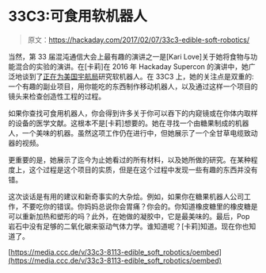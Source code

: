 # 33C3:可食用软机器人

> 原文：<https://hackaday.com/2017/02/07/33c3-edible-soft-robotics/>

当然，第 33 届混沌通信大会上最有趣的演讲之一是[Kari Love]关于她将食物与功能混合的实验的演讲。在[卡莉]在 2016 年 Hackaday Supercon 的演讲中，她广泛地谈到了[正在为美国宇航局](https://hackaday.com/2016/12/20/softer-side-of-robots-is-future-of-space-suits/)研究软机器人。在 33C3 上，她的关注点是双重的:一个有趣的副业项目，用你能吃的东西制作移动机器人，以及通过这样一个项目的镜头来检查创造性工程的过程。

如果你查找可食用机器人，你会得到许多关于你可以吞下的内窥镜或在你体内取样的设备的医学文献。这根本不是[卡莉]想要的。她在寻找一个由糖果制成的机器人，一个美味的机器。虽然这项工作仍在进行中，但她展示了一个全甘草电缆致动器的视频。

更重要的是，她展示了迄今为止她看过的所有材料，以及她所做的研究。在某种程度上，这个过程是这个项目的实质，但是在这个过程中发现一些有趣的东西并没有错。

这次谈话是有用的建议和新奇事实的大杂烩。例如，如果你在糖果机器人公司工作，不要吃你的错误。你妈妈总说你会胃痛？你会的。你知道橡皮糖里的橡皮糖是可以重新加热和塑形的吗？此外，在她做的凝胶中，它是最美味的。最后，Pop 岩石中没有足够的二氧化碳来驱动气体力学。谁知道呢？[卡莉]知道。现在你也知道了。

[https://media.ccc.de/v/33c3-8113-edible_soft_robotics/oembed](https://media.ccc.de/v/33c3-8113-edible_soft_robotics/oembed)